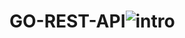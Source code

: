 # GO-REST-API![intro](https://user-images.githubusercontent.com/126064091/224016425-c568b7e4-1f9c-4fae-9619-a222c4221b56.svg)
